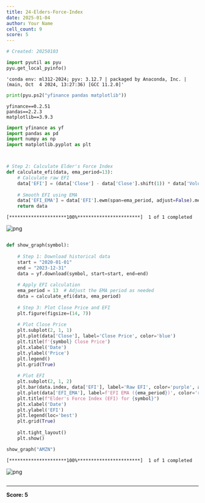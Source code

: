 ```yaml
---
title: 24-Elders-Force-Index
date: 2025-01-04
author: Your Name
cell_count: 9
score: 5
---
```


```python
# Created: 20250103
```


```python
import pyutil as pyu
pyu.get_local_pyinfo()
```




    'conda env: ml312-2024; pyv: 3.12.7 | packaged by Anaconda, Inc. | (main, Oct  4 2024, 13:27:36) [GCC 11.2.0]'




```python
print(pyu.ps2("yfinance pandas matplotlib"))
```

    yfinance==0.2.51
    pandas==2.2.3
    matplotlib==3.9.3
    



```python
import yfinance as yf
import pandas as pd
import numpy as np
import matplotlib.pyplot as plt
```


```python


# Step 2: Calculate Elder's Force Index
def calculate_efi(data, ema_period=13):
    # Calculate raw EFI
    data['EFI'] = (data['Close'] - data['Close'].shift(1)) * data['Volume']
    
    # Smooth EFI using EMA
    data['EFI_EMA'] = data['EFI'].ewm(span=ema_period, adjust=False).mean()
    return data


```

    [*********************100%***********************]  1 of 1 completed



    
![png](/mlnotes/images/24-elders-force-index_4_1.png)
    



```python

```


```python
def show_graph(symbol):
    
    # Step 1: Download historical data
    start = "2020-01-01"
    end = "2023-12-31"
    data = yf.download(symbol, start=start, end=end)
    
    # Apply EFI calculation
    ema_period = 13  # Adjust the EMA period as needed
    data = calculate_efi(data, ema_period)
    
    # Step 3: Plot Close Price and EFI
    plt.figure(figsize=(14, 7))
    
    # Plot Close Price
    plt.subplot(2, 1, 1)
    plt.plot(data['Close'], label='Close Price', color='blue')
    plt.title(f'{symbol} Close Price')
    plt.xlabel('Date')
    plt.ylabel('Price')
    plt.legend()
    plt.grid(True)
    
    # Plot EFI
    plt.subplot(2, 1, 2)
    plt.bar(data.index, data['EFI'], label='Raw EFI', color='purple', alpha=0.5)
    plt.plot(data['EFI_EMA'], label=f'EFI EMA ({ema_period})', color='red', linewidth=2)
    plt.title(f"Elder's Force Index (EFI) for {symbol}")
    plt.xlabel('Date')
    plt.ylabel('EFI')
    plt.legend(loc='best')
    plt.grid(True)
    
    plt.tight_layout()
    plt.show()
```


```python
show_graph("AMZN")
```

    [*********************100%***********************]  1 of 1 completed



    
![png](/mlnotes/images/24-elders-force-index_7_1.png)
    



```python

```


---
**Score: 5**